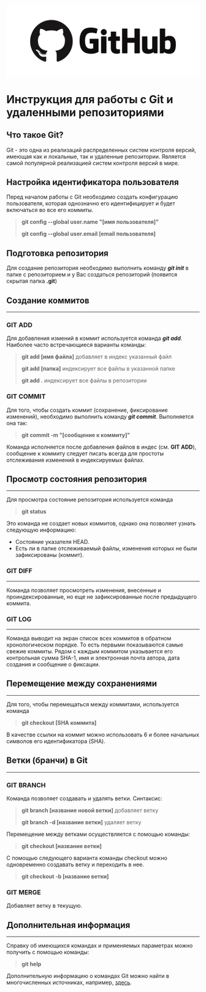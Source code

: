 ![Git Logo](/images/Git.png "Git Logo")

# Инструкция для работы с Git и удаленными репозиториями

## Что такое Git?
Git - это одна из реализаций распределенных систем контроля версий, имеющая как и локальные, так и удаленные репозитории. Является самой популярной реализацией систем контроля версий в мире.

## Настройка идентификатора пользователя 

Перед началом работы с Git необходимо создать конфигурацию пользователя, которая однозначно его идентифицирует и будет включаться во все его коммиты.

>**git config --global user.name "[имя пользователя]"**
>
>**git config --global user.email [email пользователя]**

## Подготовка репозитория
Для создание репозитория необходимо выполнить команду ***git init***  в папке с репозиторием и у Вас создаться репозиторий (появится скрытая папка **.git**)

## Создание коммитов
---

### GIT ADD
Для добавления измений в коммит используется команда ***git add***. Наиболее часто встречающиеся варианты команды: 
>**git add [имя файла]** добавляет в индекс указанный файл 
>
>**git add [папка]** индексирует все файлы в указанной папке
>
>**git add .** индексирует все файлы в репозитории

### GIT COMMIT
Для того, чтобы создать коммит (сохранение, фиксирование изменений), необходимо выполнить команду ***git commit***. Выполняется она так: 
> **git commit -m "[сообщение к коммиту]"** 

Команда исполняется после добавления файлов в индес (см. **GIT ADD**), сообщение к коммиту следует писать всегда для простоты отслеживания изменений в индексируемых файлах.



## Просмотр состояния репозитория
---
Для просмотра состояние репозитория используется команда 
>**git status**

Это команда не создает новых коммитов, однако она позволяет узнать следующую информацию:
* Состояние указателя HEAD.
* Есть ли в папке отслеживаемый файлы, изменения которых не были зафиксированы (коммит).

### GIT DIFF
----
Команда позволяет просмотреть изменения, внесенные и проиндексированные, но еще не зафиксированные после предыдущего коммита.

### GIT LOG
----
Команда выводит на экран список всех коммитов в обратном хронологическом порядке. То есть первыми показываются самые свежие коммиты. Рядом с каждым коммитом указывается его контрольная сумма SHA-1, имя и электронная почта автора, дата создания и сообщение о фиксации.


## Перемещение между сохранениями
---
Для того, чтобы перемещаться между коммитами, используется команда 
>**git checkout [SHA коммита]**

В качестве ссылки на коммит можно использовать 6 и более начальных символов его идентификатора (SHA).

## Ветки (бранчи) в Git
---

### GIT BRANCH

Команда позволяет создавать и удалять ветки. Синтаксис:
> **git branch [название новой ветки]** добавляет ветку
>
> **git branch -d [название ветки]** удаляет ветку

Перемещение между ветками осуществляется с помощью команды:

> **git checkout [название ветки]**

С помощью следующего варианта команды checkout можно одновременно создавать ветку и переходить в нее.

> **git checkout -b [название ветки]**

### GIT MERGE

Добавляет ветку в текущую.

## Дополнительная информация
---
Справку об имеющихся командах и применяемых параметрах можно получить с помощью команды:

> **git help**


Дополнительную информацию о командах Git можно найти в многочисленных источниках, например, [здесь](https://github.com/git-guides).


